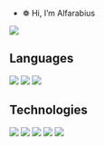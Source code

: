 - ❁ Hi, I’m Alfarabius
<p align="left">
  <img src="https://www.codewars.com/users/Alfarabius/badges/micro">
</p>

## Languages
<p align="left">
  <img src="https://img.shields.io/badge/Python-14354C?style=for-the-badge&logo=python&logoColor=white">
  <img src="https://img.shields.io/badge/C-00599C?style=for-the-badge&logoColor=white">
  <img src="https://img.shields.io/badge/-C%23-blueviolet?style=for-the-badge&logoColor=white">
</p>

## Technologies
<p align="left">
  <img src="https://img.shields.io/badge/-Docker-blue?style=for-the-badge">
  <img src="https://img.shields.io/badge/%20-%20nginx-9cf?style=for-the-badge">
  <img src="https://img.shields.io/badge/-Unity-lightgrey?style=for-the-badge">
  <img src="https://img.shields.io/badge/-Blender-orange?style=for-the-badge">
  <img src="https://img.shields.io/badge/-BlenderApi-grey?style=for-the-badge">
</p>
